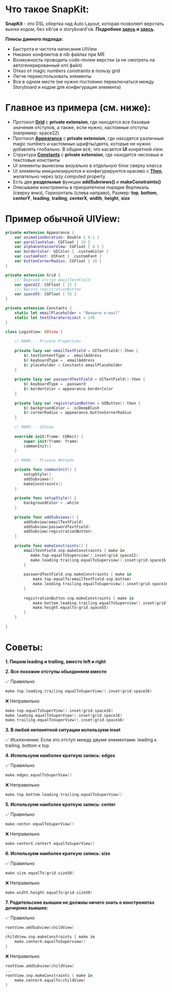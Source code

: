 # Что такое SnapKit:

**SnapKit** - это DSL обертка над Auto Layout, которая позволяет верстать вьюхи кодом, без xib'ов и storyboard'ов.
**Подробнее [здесь](http://snapkit.io) и [здесь](http://snapkit.io/docs/).**

**Плюсы данного подхода:**
- Быстрота и чистота написания UIView
- Никаких конфликтов в nib файлах при MR
- Возможность проводить code-review верстки (а не смотреть на автогенерированный xml файл) 
- Отказ от magic numbers constraints в пользу grid
- Легче переиспользовать элементы
- Все в одном месте (не нужно постоянно переключаться между Storyboard и кодом для конфигурация элемента)

# Главное из примера (см. ниже):

- Протокол **[Grid](Source/Grid.swift)** с **private extension**, где находятся все базовые значения отступов, а также, если нужно, кастомные отступы (например: space22)
- Протокол **[Appearance](Source/Appearance.swift)** с **private extension**, где находятся различные magic numbers и кастомные шрифты/цвета, которые не нужно добавлять глобально. В общем всё, что касается **UI** конретной view.
- Структура **[Constants](Source/Constants.swift)** с **private extension**, где находятся числовые и текстовые константы
- UI элементы вынесены визуально в отдельную блок сверху класса
- UI элементы иницилизируются и конфигурируются красиво с [**Then**](https://github.com/devxoul/Then), желательно через lazy computed property
- Есть две **раздельные** функции **addSubviews()** и **makeConstraints()**
- Описываем констреинты в приоритетном порядке Вертикаль (сверху вниз), Горизонталь (слева направо), Размер: **top**, **bottom**, **centerY**, **leading**, **trailing**, **centerX**, **width**, **height**, **size**

# Пример обычной UIView:

```swift
private extension Appearance {
    var animationDuration: Double { 0.1 }
    var parallaxValue: CGFloat { 10 }
    var alphaContainerView: CGFloat { 0.5 }
    var borderColor: UIColor { .customColor }
    var customFont: UIFont { .customFont } 
    var buttonCornerRadius: CGFloat { 10 }
}

private extension Grid {
    /// Верхний отступ emailTextField
    var space22: CGFloat { 22 }
    /// Высота registrationButton
    var space55: CGFloat { 55 }
}

private extension Constants {
    static let emailPlaceholder = "Введите e-mail"
    static let textCharatersLimit = 140
}

class LoginView: UIView {
       
    // MARK: - Private Properties
    
    private lazy var emailTextField = UITextField().then {
        $0.textContentType = .emailAddress
        $0.keyboardType = .emailAddress
        $0.placeholder = Constants.emailPlaceholder
    }
    
    private lazy var passwordTextField = UITextField().then {
        $0.keyboardType = .password
        $0.borderColor = appearance.borderColor
    }
    
    private lazy var registrationButton = UIButton().then {
        $0.backgroundColor = .scDeepBlush
        $0.cornerRadius = appearance.buttonCornerRadius
    }
    
    // MARK: - UIView
    
    override init(frame: CGRect) {
        super.init(frame: frame)
        commonInit()
    }
    
    // MARK: - Private Methods

    private func commonInit() {
        setupStyle()
        addSubviews()
        makeConstraints()
    }
    
    private func setupStyle() {
        backgroundColor = .white
    }
    
    private func addSubviews() {
        addSubview(emailTextField)
        addSubview(passwordTextField)
        addSubview(registrationButton)
    }
    
    private func makeConstraints() {
        emailTextField.snp.makeConstraints { make in
           make.top.equalToSuperview().inset(grid.space22)
           make.leading.trailing.equalToSuperview().inset(grid.space16)
        }
        
        passwordTextField.snp.makeConstraints { make in
            make.top.equalTo(emailTextField.snp.bottom)
            make.leading.trailing.equalToSuperview().inset(grid.space16)
        }
        
        registrationButton.snp.makeConstraints { make in
            make.bottom.leading.trailing.equalToSuperview().inset(grid.space8)
            make.height.equalTo(grid.space55)
        }
    }
    
}

```

# Советы:

**1. Пишем leading и trailing, вместо left и right**

**2. Все похожие отступы обьединяем вместе**

✅ Правильно
```swift
make.top.leading.trailing.equalToSuperView().inset(grid.space16)

```
❌ Неправильно
```swift
make.top.equalToSuperView().inset(grid.space16)
make.leading.equalToSuperView().inset(grid.space16)
make.trailing.equalToSuperView().inset(grid.space16)
```

**3. В любой непонятной ситуации используем inset**

✅ Исключение: Если это отступ между двумя элементами: leading к trailing. bottom к top

**4. Используем наиболее краткую запись: edges**

✅ Правильно
```swift
make.edges.equalToSuperView()
```

❌ Неправильно
```swift
make.top.bottom.leading.trailing.equalToSuperView()
```

**5. Используем наиболее краткую запись: center**

✅ Правильно
```swift
make.center.equalToSuperView()
```

❌ Неправильно
```swift
make.centerX.centerY.equalToSuperView()
```

**6. Используем наиболее краткую запись: size**

✅ Правильно
```swift
make.size.equalTo(grid.size50)
```

❌ Неправильно
```swift
make.width.height.equalTo(grid.size50)
```

**7. Родительские вьюшки не должны ничего знать о констреинтах дочерних вьюшек:**

✅ Правильно
```swift
rootView.addSubview(childView)
...
childView.snp.makeConstraints { make in
    make.centerX.equalToSuperview()
}

```

❌ Неправильно
```swift
rootView.addSubview(childView)
...
rootView.snp.makeConstraints { make in
    make.centerX.equalTo(childView)
}
```
